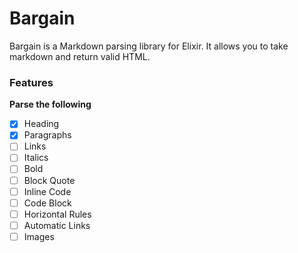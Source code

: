 # Bargain

Bargain is a Markdown parsing library for Elixir. It allows you to take markdown and return valid HTML.


### Features

**Parse the following**

- [x] Heading
- [x] Paragraphs
- [ ] Links
- [ ] Italics
- [ ] Bold
- [ ] Block Quote
- [ ] Inline Code
- [ ] Code Block
- [ ] Horizontal Rules
- [ ] Automatic Links
- [ ] Images
